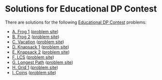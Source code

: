 # Solutions for Educational DP Contest

There are solutions for the following [Educational DP Contest](https://atcoder.jp/contests/dp) problems:

- [A. Frog 1](a.nim)
  ([problem site](https://atcoder.jp/contests/dp/tasks/dp_a))
- [B. Frog 2](b.nim)
  ([problem site](https://atcoder.jp/contests/dp/tasks/dp_b))
- [C. Vacation](c.nim)
  ([problem site](https://atcoder.jp/contests/dp/tasks/dp_c))
- [D. Knapsack 1](d.nim)
  ([problem site](https://atcoder.jp/contests/dp/tasks/dp_d))
- [E. Knapsack 2](e.nim)
  ([problem site](https://atcoder.jp/contests/dp/tasks/dp_e))
- [F. LCS](f.nim)
  ([problem site](https://atcoder.jp/contests/dp/tasks/dp_f))
- [G. Longest Path](g.cc)
  ([problem site](https://atcoder.jp/contests/dp/tasks/dp_g))
- [H. Grid 1](h.nim)
  ([problem site](https://atcoder.jp/contests/dp/tasks/dp_h))
- [I. Coins](i.nim)
  ([problem site](https://atcoder.jp/contests/dp/tasks/dp_i))

